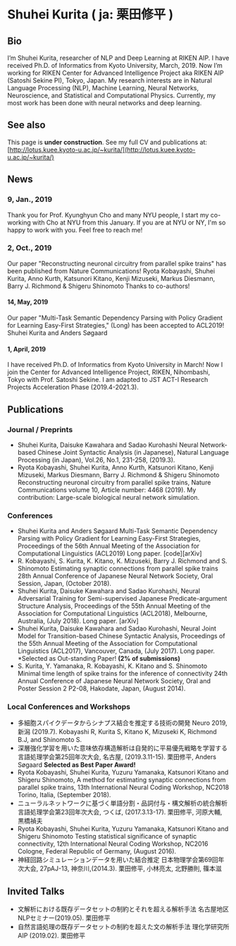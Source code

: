 # Shuhei Kurita ( ja: 栗田修平 )

## Bio
I’m Shuhei Kurita, researcher of NLP and Deep Learning at RIKEN AIP. I have received Ph.D. of Informatics from Kyoto University, March, 2019.
Now I’m working for RIKEN Center for Advanced Intelligence Project aka RIKEN AIP  (Satoshi Sekine PI), Tokyo, Japan.
My research interests are in Natural Language Processing (NLP), Machine Learning, Neural Networks, Neuroscience, and Statistical and Computational Physics. Currently, my most work has been done with neural networks and deep learning.

## See also
This page is **under construction**. See my full CV and publications at: 
[http://lotus.kuee.kyoto-u.ac.jp/~kurita/](http://lotus.kuee.kyoto-u.ac.jp/~kurita/)

## News

### 9, Jan., 2019
Thank you for Prof. Kyunghyun Cho and many NYU people, I start my co-working with Cho at NYU from this January. If you are at NYU or NY, I'm so happy to work with you. Feel free to reach me!

### 2, Oct., 2019
Our paper "Reconstructing neuronal circuitry from parallel spike trains" has been published from Nature Communications!
Ryota Kobayashi, Shuhei Kurita, Anno Kurth, Katsunori Kitano, Kenji Mizuseki, Markus Diesmann, Barry J. Richmond & Shigeru Shinomoto
Thanks to co-authors!

#### 14, May, 2019
Our paper "Multi-Task Semantic Dependency Parsing with Policy Gradient for Learning Easy-First Strategies," (Long)  has been accepted to ACL2019!
Shuhei Kurita and Anders Søgaard

#### 1, April, 2019
I have received Ph.D. of Informatics from Kyoto University in March!
Now I join the Center for Advanced Intelligence Project, RIKEN, Nihombashi, Tokyo with Prof. Satoshi Sekine.
I am adapted to JST ACT-I Research Projects Acceleration Phase (2019.4-2021.3).

## Publications
### Journal / Preprints
- Shuhei Kurita, Daisuke Kawahara and Sadao Kurohashi
Neural Network-based Chinese Joint Syntactic Analysis (in Japanese),
Natural Language Processing (in Japan),  Vol.26,  No.1, 231-258,  (2019.3).
- Ryota Kobayashi, Shuhei Kurita, Anno Kurth, Katsunori Kitano, Kenji Mizuseki, Markus Diesmann, Barry J. Richmond & Shigeru Shinomoto
Reconstructing neuronal circuitry from parallel spike trains,
Nature Communications volume 10, Article number: 4468 (2019).
My contribution: Large-scale biological neural network simulation.

### Conferences
- Shuhei Kurita and Anders Søgaard
Multi-Task Semantic Dependency Parsing with Policy Gradient for Learning Easy-First Strategies,
Proceedings of the 56th Annual Meeting of the Association for Computational Linguistics (ACL2019)
Long paper. [code][arXiv]
- R. Kobayashi, S. Kurita, K. Kitano, K. Mizuseki, Barry J. Richmond and S. Shinomoto
Estimating synaptic connections from parallel spike trains
28th Annual Conference of Japanese Neural Network Society, Oral Session, Japan, (October 2018).
- Shuhei Kurita, Daisuke Kawahara and Sadao Kurohashi,
Neural Adversarial Training for Semi-supervised Japanese Predicate-argument Structure Analysis,
Proceedings of the 55th Annual Meeting of the Association for Computational Linguistics (ACL2018), Melbourne, Australia, (July 2018).
Long paper. [arXiv]
- Shuhei Kurita, Daisuke Kawahara and Sadao Kurohashi,
Neural Joint Model for Transition-based Chinese Syntactic Analysis,
Proceedings of the 55th Annual Meeting of the Association for Computational Linguistics (ACL2017), Vancouver, Canada, (July 2017).
Long paper. *Selected as Out-standing Paper! **(2% of submissions)**
- S. Kurita, Y. Yamanaka, R. Kobayashi, K. Kitano and S. Shinomoto
Minimal time length of spike trains for the inference of connectivity
24th Annual Conference of Japanese Neural Network Society, Oral and Poster Session 2 P2-08, Hakodate, Japan, (August 2014).

### Local Conferences and Workshops
- 多細胞スパイクデータからシナプス結合を推定する技術の開発
Neuro 2019, 新潟 (2019.7).
Kobayashi R, Kurita S, Kitano K, Mizuseki K, Richmond B.J, and Shinomoto S.
- 深層強化学習を用いた意味依存構造解析は自発的に平易優先戦略を学習する
言語処理学会第25回年次大会, 名古屋, (2019.3.11-15).
栗田修平, Anders Søgaard
**Selected as Best Paper Award!**
- Ryota Kobayashi, Shuhei Kurita, Yuzuru Yamanaka, Katsunori Kitano and Shigeru Shinomoto,
A method for estimating synaptic connections from parallel spike trains,
13th International Neural Coding Workshop, NC2018
Torino, Italia, (September 2018).
- ニューラルネットワークに基づく単語分割・品詞付与・構文解析の統合解析
言語処理学会第23回年次大会, つくば, (2017.3.13-17).
栗田修平, 河原大輔, 黒橋禎夫
- Ryota Kobayashi, Shuhei Kurita, Yuzuru Yamanaka, Katsunori Kitano and Shigeru Shinomoto
Testing statistical significance of synaptic connectivity,
12th International Neural Coding Workshop, NC2016
Cologne, Federal Republic of Germany, (August 2016).
- 神経回路シミュレーションデータを用いた結合推定
日本物理学会第69回年次大会, 27pAJ-13, 神奈川,(2014.3).
栗田修平, 小林亮太, 北野勝則, 篠本滋

## Invited Talks
- 文解析における既存データセットの制約とそれを超える解析手法
名古屋地区NLPセミナー(2019.05).
栗田修平
- 自然言語処理の既存データセットの制約を超えた文の解析手法
理化学研究所AIP (2019.02).
栗田修平
